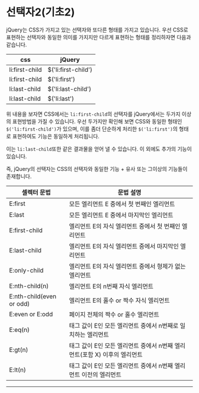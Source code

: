 # 선택자2(기초2)

jQuery는 CSS가 가지고 있는 선택자와 또다른 형태를 가지고 있습니다.
우선 CSS로 표현하는 선택자와 동일한 의미를 가지지만 다르게 표현하는 형태를 정리하자면
다음과 같습니다.

| css            | jQuery              |
| -------------- | ------------------- |
| li:first-child | $('li:first-child') |
| li:first-child | $('li:first')       |
| li:last-child  | $('li:last-child')  |
| li:last-child  | $('li:last')        |

위 내용을 보자면 CSS에서는 `li:first-child`의 선택자를 
jQuery에서는 두가지 이상의 표현방법을 가질 수 있습니다.
우선 두가지만 확인해 보면 CSS와 동일한 형태인 `$('li:first-child')`가 있으며,
이를 좀더 단순하게 처리한 `$('li:first')`의 형태로 표현하여도 기능은 동일하게 처리됩니다.

이는 `li:last-child`또한 같은 결과물을 얻어 낼 수 있습니다. 
이 외에도 추가의 기능이 있습니다. 

즉, jQuery의 선택자는 CSS의 선택자와 동일한 기능 + 유사 또는 그이상의 기능들이 존재합니다.

| 셀렉터 문법                   | 문법 설명                                    |
| ------------------------ | ---------------------------------------- |
| E:first                  | 모든 엘리먼트 E 중에서 첫 번째인 엘리먼트                 |
| E:last                   | 모든 엘리먼트 E 중에서 마지막인 엘리먼트                  |
| E:first-child            | 엘리먼트 E의 자식 엘리먼트 중에서 첫 번째인 엘리먼트           |
| E:last-child             | 엘리먼트 E의 자식 엘리먼트 중에서 마지막인 엘리먼트            |
| E:only-child             | 엘리먼트 E의 자식 엘리먼트 중에서 형제가 없는 엘리먼트          |
| E:nth-child(n)           | 엘리먼트 E의 n번째 자식 엘리먼트                      |
| E:nth-child(even or odd) | 엘리먼트 E의 홀수 or 짝수 자식 엘리먼트                 |
| E:even or E:odd          | 페이지 전체의 짝수 or 홀수 엘리먼트                    |
| E:eq(n)                  | 태그 값이 E인 모든 엘리먼트 중에서 n번째로 일치하는 엘리먼트      |
| E:gt(n)                  | 태그 값이 E인 모든 엘리먼트 중에서 n번째 엘리먼트(포함 X) 이후의 엘리먼트 |
| E:lt(n)                  | 태그 값이 E인 모든 엘리먼트 중에서 n번째 엘리먼트 이전의 엘리먼트   |

---


